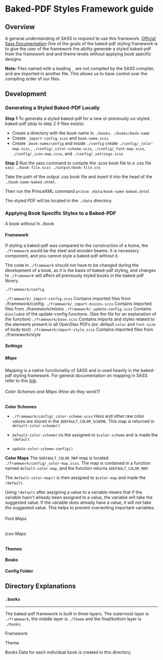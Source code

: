 # Baked-PDF Styles Framework guide
<!--
- Any place that a filename is mentioned, make sure it links to the actual file.
 -->

## Overview
A general understanding of SASS is required to use this framework. [Official Sass Documentation](http://sass-lang.com/documentation/file.SASS_REFERENCE.html)
One of the goals of the baked-pdf styling framework is to give the user of the framework the ability generate a styled baked-pdf from the framework and and theme levels without applying book specific designs.

**Note:** Files named with a leading `_` are not compiled by the SASS compiler, and are imported in another file. This allows us to have control over the compiling order of our files.

## Development

### Generating a Styled Baked-PDF Locally
**Step 1**
To generate a styled baked-pdf for a new or previously un-styled baked-pdf (skip to step 2 if files exists):
- Create a directory with the book name in `./books`. `./books/book-name`
- Create `_import-config.scss` and `book-name.scss`
- Create `.book-name/config` and inside `./config` create `./config/_color-map.scss` , `./config/_color-scheme.scss`, `./config/_font-map.scss`, `./config/_icon-map.scss`, and `./config/_settings.scss`

**Step 2**
Run the sass command to compile the .scss book file to a .css file `sass ./book-file.scss ./output/book-file.css`

Take the path of the output .css book file and insert it into the head of the `./book-name-baked.xhtml`.

Then  run the PrinceXML command `prince /data/book-name-baked.xhtml`

The styled PDF will be located in the `./data` directory.

### Applying Book Specific Styles to a Baked-PDF
A book without
In ./book

#### Framework
If styling a baked-pdf was compared to the construction of a home, the `./framework` would be the steel and wooden beams. It is necessary component, and you cannot style a baked-pdf without it.

The code in `./framework` should not have to be changed during the development of a book, as it is the basis of baked-pdf styling, and changes to `./framework` will affect *all* previously styled books in the baked-pdf library.

`./framework/config`


`./framework/_import-config.scss`
  Contains imported files from ./framework/config.
`./framework/_import-mixins.scss`
  Contains imported files from ./framework/mixins
`./framework/_update-config.scss`
  Contains `@include`s of the update-config functions. (See the file for an explanation of the function)
`./framework/base.scss`
  Contains imports and styles related to the elements present in all OpenStax PDFs (ex: default `color` and `font-size` of body text)
`./framework/import-style.scss`
  Contains imported files from ./framework/style


##### Settings

##### Maps
Mapping is a native functionality of SASS and is used heavily in the baked-pdf styling framework. For general documentation on mapping in SASS refer to this [link](http://sass-lang.com/documentation/file.SASS_REFERENCE.html#maps).

###### Color Schemes and Maps (How do they work?)
**Color Schemes**
- `./framework/config/_color-scheme.scss`
Hexs and other raw color values are stored in the `$DEFAULT_COLOR_SCHEME`. This map is returned in `default-color-scheme()`

- `default-color-scheme()`is the assigned to `$color-scheme` and is made the `!default`

- `update-color-scheme-config()`

**Color Maps**
The `$DEFAULT_COLOR_MAP` map is located `./framework/config/_color-map.scss`. The map is contained in a function named `default-color-map`, and the function returns `$DEFAULT_COLOR_MAP`.

The `default-color-map()` is then assigned to `$color-map` and made the `!default`.

Using `!default` after assigning a value to a variable means that if the variable hasn't already been assigned to a value, the variable will take the suggested value. If the variable does already have a value, it will not take the suggested value. This helps to prevent overwriting important variables.



###### Font Maps

###### Icon Maps




#### Themes
#### Books




#### Config Folder

## Directory Explanations
### `.books`




-------

The baked-pdf framework is built in three layers. The outermost layer is `./framework`, the middle layer is `./theme` and the final/bottom layer is `./books`.

Framework

Theme

Books
Data for each individual book is created in this directory.
